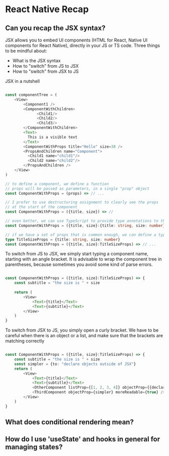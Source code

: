 # React Native Recap

## Can you recap the JSX syntax?

JSX allows you to embed UI components (HTML for React, Native UI components for React Native), directly in your JS or TS code. Three things to be mindful about:
- What is the JSX syntax
- How to "switch" from JS to JSX
- How to "switch" from JSX to JS

JSX in a nutshell
```typescript

const componentTree = (
    <View>
        <Component1 />
        <ComponentWithChildren>
              <Child1/>
              <Child2/>
              <Child3/>
        </ComponentWithChildren>
        <Text>
          This is a visible text
        </Text>
        <ComponentWithProps title="Hello" size=38 />
        <PropsAndChildren name="Component">
          <Child1 name="child1"/>
          <Child2 name="child2"/>
        </PropsAndChildren />
    </View>
)

// to define a component, we define a function
// props will be passed as parameters, in a single "prop" object
const ComponentWithProps = (props) => // ...

// I prefer to use destructuring assignment to clearly see the props
// at the start of the component
const ComponentWithProps = ({title, size}) => //

// even better, we can use TypeScript to provide type annotations to the props:
const ComponentWithProps = ({title, size}:{title: string, size: number}) => // ...

// if we have a set of props that is common enough, we can define a type or an interface for them
type TitleSizeProps = {title: string, size: number}
const ComponentWithProps = ({title, size}:TitleSizeProps) => // ...
```

To switch from JS to JSX, we simply start typing a component name, starting with an angle bracket. It is advisable to wrap the component tree in parentheses, because sometimes you avoid some kind of parse errors. 

```typescript

const ComponentWithProps = ({title, size}:TitleSizeProps) => {
    const subtitle = "the size is " + size
    
    return (
        <View>
            <Text>{title}</Text>
            <Text>{subtitle}</Text>
        </View>    
    )
}
```

To switch from JSX to JS, you simply open a curly bracket. We have to be careful when there is an object or a list, and make sure that the brackets are matching correctly

```typescript

const ComponentWithProps = ({title, size}:TitleSizeProps) => {
    const subtitle = "the size is " + size
    const simpler = {to: "declare objects outside of JSX"}
    return (
        <View>
            <Text>{title}</Text>
            <Text>{subtitle}</Text>
            <OtherComponent listProp={[1, 2, 3, 4]} objectProp={{declare: "object", property: "value", notice: "the two brackets"}} />
            <ThirdComponent objectProp={simpler} moreReadable={true} />
        </View>    
    )
}
```

## What does conditional rendering mean?

## How do I use 'useState' and hooks in general for managing states? 

